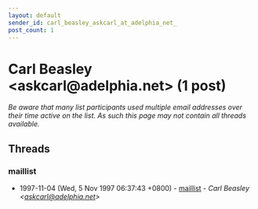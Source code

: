 ```yaml
---
layout: default
sender_id: carl_beasley_askcarl_at_adelphia_net_
post_count: 1
---
```


# Carl Beasley <askcarl<span>@</span>adelphia.net> (1 post)

_Be aware that many list participants used multiple email addresses over their time active on the list. As such this page may not contain all threads available._

## Threads

### maillist
+ 1997-11-04 (Wed, 5 Nov 1997 06:37:43 +0800) - [maillist](/archive/1997/11/1762be9c9e47d518bf4de9c9a4aa827b4131b74906a59b19aee439146594178f) - _Carl Beasley \<askcarl@adelphia.net\>_

